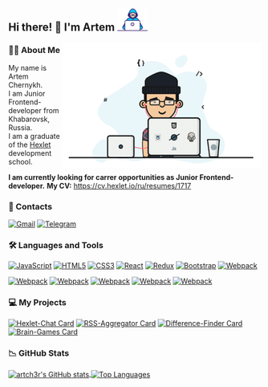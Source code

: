 Hi there! 👋 I'm Artem <img src="/images/smallDeveloper.gif" height=45 /> 
-------------------------
<img src="/images/developer.gif" align=right height=250 />  

### 🧑‍💻 About Me

My name is Artem Chernykh.  
I am Junior Frontend-developer from Khabarovsk, Russia.  
I am a graduate of the [Hexlet](https://ru.hexlet.io/) development school.  
  
**I am currently looking for carrer opportunities as Junior Frontend-developer.**
**My CV:** https://cv.hexlet.io/ru/resumes/1717

### 📲 Contacts

[![Gmail](https://img.shields.io/badge/Email-D14836?style=for-the-badge&logo=gmail&logoColor=white)](mailto:acac1212@yandex.ru)
[![Telegram](https://img.shields.io/badge/Telegram-2CA5E0?style=for-the-badge&logo=telegram&logoColor=white)](https://t.me/artch3r)




### 🛠️ Languages and Tools


<p align="left">
<a href="https://developer.mozilla.org/en-US/docs/Web/JavaScript" target="_blank" rel="noreferrer"><img src="https://raw.githubusercontent.com/danielcranney/readme-generator/main/public/icons/skills/javascript-colored.svg" width="36" height="36" alt="JavaScript" /></a>
<a href="https://developer.mozilla.org/en-US/docs/Glossary/HTML5" target="_blank" rel="noreferrer"><img src="https://raw.githubusercontent.com/danielcranney/readme-generator/main/public/icons/skills/html5-colored.svg" width="36" height="36" alt="HTML5" /></a>
<a href="https://www.w3.org/TR/CSS/#css" target="_blank" rel="noreferrer"><img src="https://raw.githubusercontent.com/danielcranney/readme-generator/main/public/icons/skills/css3-colored.svg" width="36" height="36" alt="CSS3" /></a>
<a href="https://reactjs.org/" target="_blank" rel="noreferrer"><img src="https://raw.githubusercontent.com/danielcranney/readme-generator/main/public/icons/skills/react-colored.svg" width="36" height="36" alt="React" /></a>
<a href="https://redux.js.org/" target="_blank" rel="noreferrer"><img src="https://raw.githubusercontent.com/danielcranney/readme-generator/main/public/icons/skills/redux-colored.svg" width="36" height="36" alt="Redux" /></a>
<a href="https://getbootstrap.com/" target="_blank" rel="noreferrer"><img src="https://raw.githubusercontent.com/danielcranney/readme-generator/main/public/icons/skills/bootstrap-colored.svg" width="36" height="36" alt="Bootstrap" /></a>
<a href="https://webpack.js.org/" target="_blank" rel="noreferrer"><img src="https://raw.githubusercontent.com/danielcranney/readme-generator/main/public/icons/skills/webpack-colored.svg" width="36" height="36" alt="Webpack" /></a>
</p>
<a href="https://jestjs.io/" target="_blank" rel="noreferrer"><img src="https://readme-components.vercel.app/api?component=logo&fill=whitesmoke&logo=jest&svgfill=C21325&text=false" height=45 alt="Webpack" /></a>
<a href="https://eslint.org/" target="_blank" rel="noreferrer"><img src="https://readme-components.vercel.app/api?component=logo&fill=whitesmoke&logo=eslint&svgfill=4c33c1&text=false" height=45 alt="Webpack" /></a>
<a href="https://git-scm.com/" target="_blank" rel="noreferrer"><img src="https://readme-components.vercel.app/api?component=logo&fill=whitesmoke&logo=git&svgfill=f1502f&text=false" height=45 alt="Webpack" /></a>
<a href="https://git-scm.com/" target="_blank" rel="noreferrer"><img src="https://readme-components.vercel.app/api?component=logo&fill=whitesmoke&logo=github&svgfill=black&text=false" height=45 alt="Webpack" /></a>
<a href="https://ubuntu.com/" target="_blank" rel="noreferrer"><img src="https://readme-components.vercel.app/api?component=logo&fill=whitesmoke&logo=ubuntu&svgfill=e95420&text=false" height=45 alt="Webpack" /></a>


### 💻 My Projects
[![Hexlet-Chat Card](https://github-readme-stats.vercel.app/api/pin/?username=artch3r&repo=Hexlet-Chat&theme=react)](https://github.com/artch3r/Hexlet-Chat)
[![RSS-Aggregator Card](https://github-readme-stats.vercel.app/api/pin/?username=artch3r&repo=RSS-Aggregator&theme=react)](https://github.com/artch3r/RSS-Aggregator)
[![Difference-Finder Card](https://github-readme-stats.vercel.app/api/pin/?username=artch3r&repo=Difference-Finder&theme=react)](https://github.com/artch3r/Difference-Finder)
[![Brain-Games Card](https://github-readme-stats.vercel.app/api/pin/?username=artch3r&repo=Brain-Games&theme=react)](https://github.com/artch3r/Brain-Games)


### 📉 GitHub Stats

<a href="http://www.github.com/artch3r">
  <img align="center" src="https://github-readme-stats.vercel.app/api?username=artch3r&theme=react&show_icons=true&hide=&count_private=true&hide_border=true&show_icons=true" alt="artch3r's GitHub stats" />
</a>
<a href="http://www.github.com/artch3r">
  <img align="center" height=195 src="https://github-readme-stats.vercel.app/api/top-langs/?username=artch3r&theme=react&layout=compact&langs_count=4&hide_border=true&locale=en&custom_title=Top%20%Languages" alt="Top Languages" />
</a>
